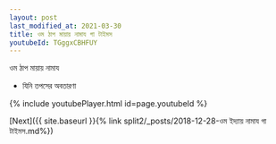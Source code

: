 ```yaml
---
layout: post
last_modified_at: 2021-03-30
title: ওম ঠাপ মায়ায় নামায গা টাইমস
youtubeId: TGggxCBHFUY
---
```

 
 
 ওম ঠাপ মায়ায় নামায  
 
 -  যিনি তপসের অবতারণা 
 
  
 
  
 
 
 
 
 
 


{% include youtubePlayer.html id=page.youtubeId %}
 
[Next]({{ site.baseurl }}{% link  split2/_posts/2018-12-28-ওম ইদ্যায় নামায গা টাইমস.md%})
 
